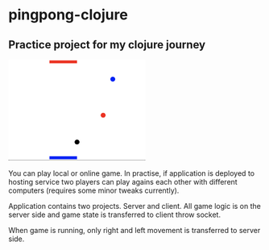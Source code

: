 # pingpong-clojure

## Practice project for my clojure journey

<img src="Screenshot.png" alt="drawing" height="200px"/>

You can play local or online game. In practise, if application is deployed to hosting service two players can play agains each other with different computers (requires some minor tweaks currently).

Application contains two projects. Server and client. All game logic is on the server side and game state is transferred to client throw socket.

When game is running, only right and left movement is transferred to server side.
